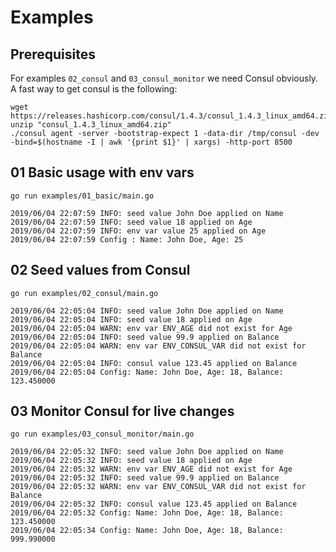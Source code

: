 # Examples

## Prerequisites

For examples `02_consul` and `03_consul_monitor` we need Consul obviously.
A fast way to get consul is the following:

    wget https://releases.hashicorp.com/consul/1.4.3/consul_1.4.3_linux_amd64.zip  
    unzip "consul_1.4.3_linux_amd64.zip"
    ./consul agent -server -bootstrap-expect 1 -data-dir /tmp/consul -dev -bind=$(hostname -I | awk '{print $1}' | xargs) -http-port 8500

## 01 Basic usage with env vars

    go run examples/01_basic/main.go

    2019/06/04 22:07:59 INFO: seed value John Doe applied on Name
    2019/06/04 22:07:59 INFO: seed value 18 applied on Age
    2019/06/04 22:07:59 INFO: env var value 25 applied on Age
    2019/06/04 22:07:59 Config : Name: John Doe, Age: 25

## 02 Seed values from Consul

    go run examples/02_consul/main.go

    2019/06/04 22:05:04 INFO: seed value John Doe applied on Name
    2019/06/04 22:05:04 INFO: seed value 18 applied on Age
    2019/06/04 22:05:04 WARN: env var ENV_AGE did not exist for Age
    2019/06/04 22:05:04 INFO: seed value 99.9 applied on Balance
    2019/06/04 22:05:04 WARN: env var ENV_CONSUL_VAR did not exist for Balance
    2019/06/04 22:05:04 INFO: consul value 123.45 applied on Balance
    2019/06/04 22:05:04 Config: Name: John Doe, Age: 18, Balance: 123.450000

## 03 Monitor Consul for live changes

    go run examples/03_consul_monitor/main.go

    2019/06/04 22:05:32 INFO: seed value John Doe applied on Name
    2019/06/04 22:05:32 INFO: seed value 18 applied on Age
    2019/06/04 22:05:32 WARN: env var ENV_AGE did not exist for Age
    2019/06/04 22:05:32 INFO: seed value 99.9 applied on Balance
    2019/06/04 22:05:32 WARN: env var ENV_CONSUL_VAR did not exist for Balance
    2019/06/04 22:05:32 INFO: consul value 123.45 applied on Balance
    2019/06/04 22:05:32 Config: Name: John Doe, Age: 18, Balance: 123.450000
    2019/06/04 22:05:34 Config: Name: John Doe, Age: 18, Balance: 999.990000
